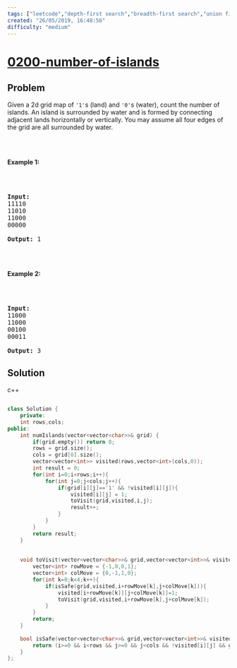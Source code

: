 ```yaml
---
tags: ["leetcode","depth-first search","breadth-first search","union find"]
created: "26/05/2019, 16:48:56"
difficulty: "medium"
---
```


# [0200-number-of-islands](https://leetcode.com/problems/number-of-islands/)

## Problem
<div><p>Given a 2d grid map of <code>'1'</code>s (land) and <code>'0'</code>s (water), count the number of islands. An island is surrounded by water and is formed by connecting adjacent lands horizontally or vertically. You may assume all four edges of the grid are all surrounded by water.</p><br><br><p><b>Example 1:</b></p><br><br><pre><strong>Input:</strong><br>11110<br>11010<br>11000<br>00000<br><br><strong>Output:</strong>&nbsp;1<br></pre><br><br><p><b>Example 2:</b></p><br><br><pre><strong>Input:</strong><br>11000<br>11000<br>00100<br>00011<br><br><strong>Output: </strong>3<br></pre></div>

## Solution

c++
```c++

class Solution {
    private:
    int rows,cols;
public:
    int numIslands(vector<vector<char>>& grid) {
        if(grid.empty()) return 0;
        rows = grid.size();
        cols = grid[0].size();
        vector<vector<int>> visited(rows,vector<int>(cols,0));        
        int result = 0;
        for(int i=0;i<rows;i++){
            for(int j=0;j<cols;j++){
                if(grid[i][j]=='1' && !visited[i][j]){
                    visited[i][j] = 1;
                    toVisit(grid,visited,i,j);
                    result++;                    
                }
            }
        }
        return result;
    }
    
    
    void toVisit(vector<vector<char>>& grid,vector<vector<int>>& visited,int i,int j){
        vector<int> rowMove = {-1,0,0,1};
        vector<int> colMove = {0,-1,1,0};
        for(int k=0;k<4;k++){
            if(isSafe(grid,visited,i+rowMove[k],j+colMove[k])){
                visited[i+rowMove[k]][j+colMove[k]]=1;
                toVisit(grid,visited,i+rowMove[k],j+colMove[k]);
            }
        }
        return;
    }
    
    bool isSafe(vector<vector<char>>& grid,vector<vector<int>>& visited,int i,int j){
        return (i>=0 && i<rows && j>=0 && j<cols && !visited[i][j] && grid[i][j]=='1');
    }
};
​
```
